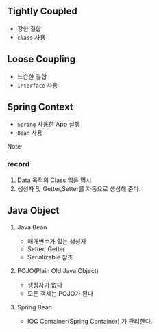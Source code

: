 ## Tightly Coupled

- 강한 결합
- `class` 사용

## Loose Coupling

- 느슨한 결합
- `interface` 사용

## Spring Context

- `Spring` 사용한 App 실행
- `Bean` 사용

> [!NOTE]
> ### record
> 1. Data 목적의 Class 임을 명시
> 2. 생성자 및 Getter,Setter를 자동으로 생성해 준다.

## Java Object

1. Java Bean

   - 매개변수가 없는 생성자
   - Setter, Getter
   - Serializable 참조

2. POJO(Plain Old Java Object)
    
    - 생성자가 없다
    - 모든 객체는 POJO가 된다

3. Spring Bean

    - IOC Container(Spring Container) 가 관리한다.
